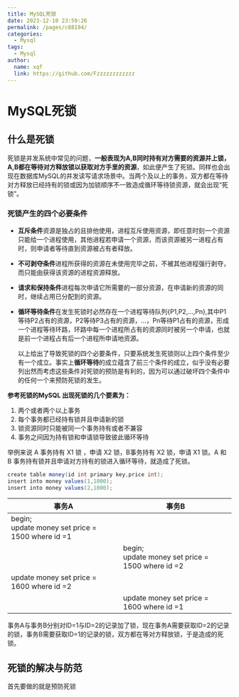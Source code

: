 ```yaml
---
title: MySQL死锁
date: 2023-12-10 23:59:26
permalink: /pages/c88194/
categories:
  - Mysql
tags:
  - Mysql
author: 
  name: xqf
  link: https://github.com/Fzzzzzzzzzzzz
---
```


# MySQL死锁

## 什么是死锁

死锁是并发系统中常见的问题，**一般表现为A,B同时持有对方需要的资源并上锁，A,B都在等待对方释放锁以获取对方手里的资源**，如此便产生了死锁。同样也会出现在数据库MySQL的并发读写请求场景中。当两个及以上的事务，双方都在等待对方释放已经持有的锁或因为加锁顺序不一致造成循环等待锁资源，就会出现“死锁”。

### 死锁产生的四个必要条件

- **互斥条件**资源是独占的且排他使用，进程互斥使用资源，即任意时刻一个资源只能给一个进程使用，其他进程若申请一个资源，而该资源被另一进程占有时，则申请者等待直到资源被占有者释放。

- **不可剥夺条件**进程所获得的资源在未使用完毕之前，不被其他进程强行剥夺，而只能由获得该资源的进程资源释放。

- **请求和保持条件**进程每次申请它所需要的一部分资源，在申请新的资源的同时，继续占用已分配到的资源。

- **循环等待条件**在发生死锁时必然存在一个进程等待队列{P1,P2,…,Pn},其中P1等待P2占有的资源，P2等待P3占有的资源，…，Pn等待P1占有的资源，形成一个进程等待环路，环路中每一个进程所占有的资源同时被另一个申请，也就是前一个进程占有后一个进程所申请地资源。

  

  以上给出了导致死锁的四个必要条件，只要系统发生死锁则以上四个条件至少有一个成立。事实上**循环等待**的成立蕴含了前三个条件的成立，似乎没有必要列出然而考虑这些条件对死锁的预防是有利的，因为可以通过破坏四个条件中的任何一个来预防死锁的发生。

 **参考死锁的MySQL 出现死锁的几个要素为：**

1. 两个或者两个以上事务
2. 每个事务都已经持有锁并且申请新的锁
3. 锁资源同时只能被同一个事务持有或者不兼容
4. 事务之间因为持有锁和申请锁导致彼此循环等待



举例来说 A 事务持有 X1 锁 ，申请 X2 锁，B事务持有 X2 锁，申请 X1 锁。A 和 B 事务持有锁并且申请对方持有的锁进入循环等待，就造成了死锁。



~~~ java
create table money(id int primary key,price int);
insert into money values(1,1000);
insert into money values(2,1000);
~~~

| 事务A                                                 | 事务B                                                 |
| ----------------------------------------------------- | ----------------------------------------------------- |
| begin;<br />update money set price = 1500 where id =1 |                                                       |
|                                                       | begin;<br />update money set price = 1500 where id =2 |
| update money set price = 1600 where id =2             |                                                       |
|                                                       | update money set price = 1600 where id =1             |

事务A与事务B分别对ID=1与ID=2的记录加了锁，现在事务A需要获取ID=2的记录的锁，事务B需要获取ID=1的记录的锁，双方都在等对方释放锁，于是造成的死锁。

## 死锁的解决与防范

首先要做的就是预防死锁